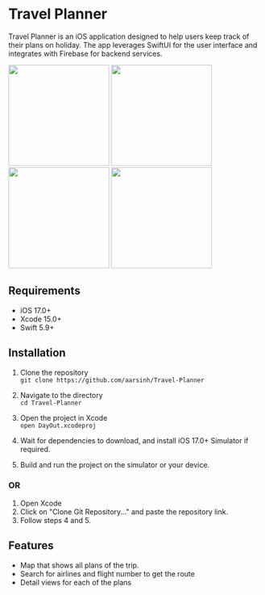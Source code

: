 # Travel Planner
Travel Planner is an iOS application designed to help users keep track of their plans on holiday. The app leverages SwiftUI for the user interface and integrates with Firebase for backend services.

<img src="https://github.com/user-attachments/assets/1900ae57-1d2d-4347-bcd2-6c5d0aedc173" width="200">
<img src="https://github.com/user-attachments/assets/5458c2d9-3d41-4fc8-b8f7-2392ae94303e" width="200">
<img src="https://github.com/user-attachments/assets/6fea3f27-b5e3-414f-a7b2-acb8a4c3d467" width="200">
<img src="https://github.com/user-attachments/assets/819a9eb2-842e-4109-a154-590fa13d945a" width="200">

## Requirements
- iOS 17.0+
- Xcode 15.0+
- Swift 5.9+

## Installation
1. Clone the repository  
`git clone https://github.com/aarsinh/Travel-Planner`

2. Navigate to the directory  
`cd Travel-Planner`

3. Open the project in Xcode  
 `open DayOut.xcodeproj`

4. Wait for dependencies to download, and install iOS 17.0+ Simulator if required.  

5. Build and run the project on the simulator or your device.

### OR

1. Open Xcode
2. Click on "Clone Git Repository..." and paste the repository link.
3. Follow steps 4 and 5.


## Features
- Map that shows all plans of the trip.
- Search for airlines and flight number to get the route
- Detail views for each of the plans
  

